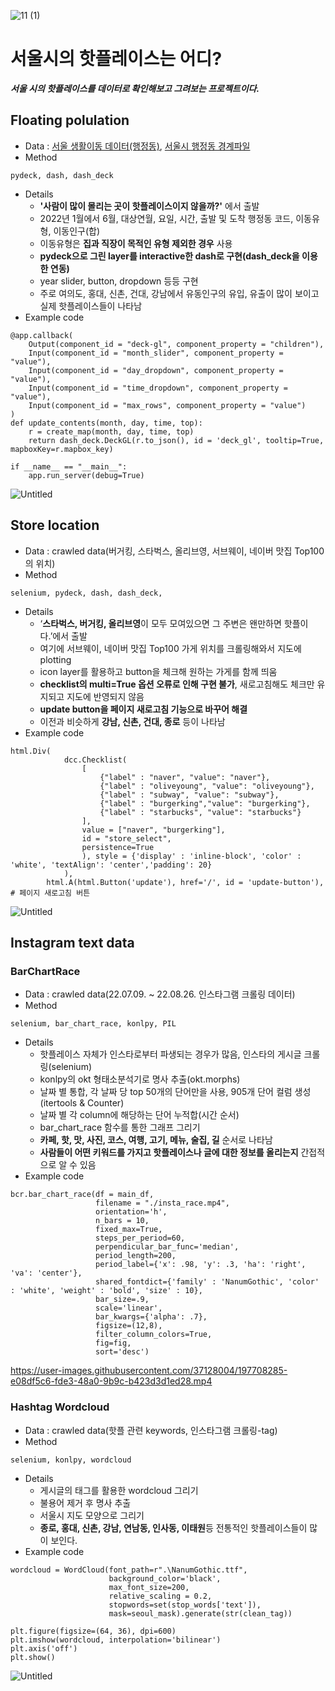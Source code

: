 ![11 (1)](https://user-images.githubusercontent.com/37128004/197711071-4f20a27e-de12-4d2d-8656-2d3a68b12ee4.png)
# 서울시의 핫플레이스는 어디?
***서울 시의 핫플레이스를 데이터로 확인해보고 그려보는 프로젝트이다.***

## Floating polulation
- Data : [서울 생활이동 데이터(행정동)](https://data.seoul.go.kr/dataVisual/seoul/seoulLivingMigration.do), [서울시 행정동 경계파일](https://github.com/vuski/admdongkor/tree/master/ver20220401)
- Method
```
pydeck, dash, dash_deck
```
- Details
  - **'사람이 많이 몰리는 곳이 핫플레이스이지 않을까?'** 에서 출발
  - 2022년 1월에서 6월, 대상연월, 요일, 시간, 출발 및 도착 행정동 코드, 이동유형, 이동인구(합)
  - 이동유형은 **집과 직장이 목적인 유형 제외한 경우** 사용 
  - **pydeck으로 그린 layer를 interactive한 dash로 구현(dash_deck을 이용한 연동)** 
  - year slider, button, dropdown 등등 구현 
  - 주로 여의도, 홍대, 신촌, 건대, 강남에서 유동인구의 유입, 유출이 많이 보이고 실제 핫플레이스들이 나타남
- Example code
```
@app.callback(
    Output(component_id = "deck-gl", component_property = "children"),
    Input(component_id = "month_slider", component_property = "value"),
    Input(component_id = "day_dropdown", component_property = "value"),
    Input(component_id = "time_dropdown", component_property = "value"),
    Input(component_id = "max_rows", component_property = "value")
)
def update_contents(month, day, time, top):
    r = create_map(month, day, time, top)
    return dash_deck.DeckGL(r.to_json(), id = 'deck_gl', tooltip=True, mapboxKey=r.mapbox_key)

if __name__ == "__main__":
    app.run_server(debug=True)
```

![Untitled](https://user-images.githubusercontent.com/37128004/197697157-af91d349-ffa5-4e57-94ba-0f2743b4cb6c.png)

## Store location
- Data : crawled data(버거킹, 스타벅스, 올리브영, 서브웨이, 네이버 맛집 Top100의 위치)
- Method 
```
selenium, pydeck, dash, dash_deck, 
```
- Details
  - ‘**스타벅스, 버거킹, 올리브영**이 모두 모여있으면 그 주변은 왠만하면 핫플이다.’에서 출발
  - 여기에 서브웨이, 네이버 맛집 Top100 가게 위치를 크롤링해와서 지도에 plotting 
  - icon layer를 활용하고 button을 체크해 원하는 가게를 함께 띄움
  - **checklist의 multi=True 옵션 오류로 인해 구현 불가**, 새로고침해도 체크만 유지되고 지도에 반영되지 않음
  - **update button을 페이지 새로고침 기능으로 바꾸어 해결**
  - 이전과 비슷하게 **강남, 신촌, 건대, 종로** 등이 나타남 
- Example code
```
html.Div(
            dcc.Checklist(
                [
                    {"label" : "naver", "value": "naver"},
                    {"label" : "oliveyoung", "value": "oliveyoung"},
                    {"label" : "subway", "value": "subway"},
                    {"label" : "burgerking","value": "burgerking"},
                    {"label" : "starbucks", "value": "starbucks"}
                ],
                value = ["naver", "burgerking"],
                id = "store_select",
                persistence=True
                ), style = {'display' : 'inline-block', 'color' : 'white', 'textAlign': 'center','padding': 20}
            ),
        html.A(html.Button('update'), href='/', id = 'update-button'), # 페이지 새로고침 버튼 
```
![Untitled](https://user-images.githubusercontent.com/37128004/197702797-50c86be4-314a-4602-b08b-51618141d24e.png)

## Instagram text data
### BarChartRace
- Data : crawled data(22.07.09. ~ 22.08.26. 인스타그램 크롤링 데이터)
- Method 
```
selenium, bar_chart_race, konlpy, PIL
```
- Details
  - 핫플레이스 자체가 인스타로부터 파생되는 경우가 많음, 인스타의 게시글 크롤링(selenium)
  - konlpy의 okt 형태소분석기로 명사 추출(okt.morphs)
  - 날짜 별 통합, 각 날짜 당 top 50개의 단어만을 사용, 905개 단어 컬럼 생성(itertools & Counter)
  - 날짜 별 각 column에 해당하는 단어 누적합(시간 순서)
  - bar_chart_race 함수를 통한 그래프 그리기 
  - **카페, 핫, 맛, 사진, 코스, 여행, 고기, 메뉴, 술집, 길** 순서로 나타남
  - **사람들이 어떤 키워드를 가지고 핫플레이스나 글에 대한 정보를 올리는지** 간접적으로 알 수 있음 
- Example code
```
bcr.bar_chart_race(df = main_df, 
                   filename = "./insta_race.mp4", 
                   orientation='h',
                   n_bars = 10,
                   fixed_max=True,
                   steps_per_period=60,
                   perpendicular_bar_func='median', 
                   period_length=200,
                   period_label={'x': .98, 'y': .3, 'ha': 'right', 'va': 'center'},
                   shared_fontdict={'family' : 'NanumGothic', 'color' : 'white', 'weight' : 'bold', 'size' : 10},
                   bar_size=.9,
                   scale='linear',
                   bar_kwargs={'alpha': .7},
                   figsize=(12,8),
                   filter_column_colors=True,
                   fig=fig,
                   sort='desc')
```
https://user-images.githubusercontent.com/37128004/197708285-e08df5c6-fde3-48a0-9b9c-b423d3d1ed28.mp4

### Hashtag Wordcloud
- Data : crawled data(핫플 관련 keywords, 인스타그램 크롤링-tag)
- Method
```
selenium, konlpy, wordcloud
```
- Details
  - 게시글의 태그를 활용한 wordcloud 그리기
  - 불용어 제거 후 명사 추출
  - 서울시 지도 모양으로 그리기 
  - **종로, 홍대, 신촌, 강남, 연남동, 인사동, 이태원**등 전통적인 핫플레이스들이 많이 보인다. 
- Example code
```
wordcloud = WordCloud(font_path=r".\NanumGothic.ttf",
                      background_color='black', 
                      max_font_size=200, 
                      relative_scaling = 0.2,
                      stopwords=set(stop_words['text']),
                      mask=seoul_mask).generate(str(clean_tag))

plt.figure(figsize=(64, 36), dpi=600)
plt.imshow(wordcloud, interpolation='bilinear')
plt.axis('off')
plt.show()
```
![Untitled](https://user-images.githubusercontent.com/37128004/197709109-5b1f3c3e-e94b-41d5-8173-dc2b02b6202c.png)
